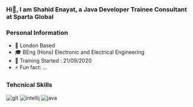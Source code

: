 ### Hi👋, I am Shahid Enayat, a Java Developer Trainee Consultant at Sparta Global

### Personal Information
- 📍  London Based
- 🎓 BEng (Hons) Electronic and Electrical Engineering
- 📅 Training Started : 21/09/2020
- ⚡ Fun fact: ...

### Tehcnical Skills
![git](https://img.shields.io/badge/git-%23F05032.svg?&style=for-the-badge&logo=git&logoColor=white)
![intellij](https://img.shields.io/badge/intelliJ%20IDEA-%23000000.svg?&style=for-the-badge&logo=intellij-idea&logoColor=white)
![java](https://img.shields.io/badge/java-%23ED8B00.svg?&style=for-the-badge&logo=java&logoColor=white)

